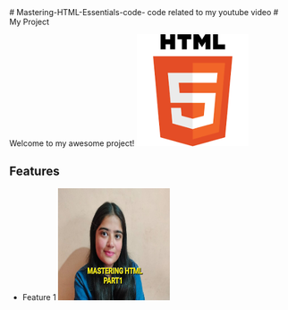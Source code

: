 <link href="style.css" rel="stylesheet">
# Mastering-HTML-Essentials-code-
code related to my youtube video
# My Project

Welcome to my awesome project! <img src="html.png" width="200" height="200" />

## Features
- Feature 1 <img id='.anime-image' src="myself.jpg" width="200" height="200" />
